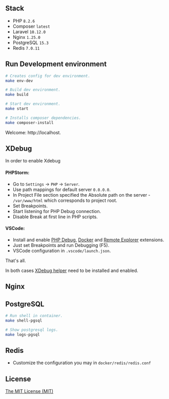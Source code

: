 ## Stack
- PHP `8.2.6`
- Composer `latest`
- Laravel `10.12.0`
- Nginx `1.25.0`
- PostgreSQL `15.3`
- Redis `7.0.11`

## Run Development environment
```bash
# Creates config for dev environment.
make env-dev

# Build dev environment.
make build

# Start dev environment.
make start

# Installs composer dependencies.
make composer-install
```

Welcome: http://localhost.

## XDebug
In order to enable Xdebug
#### PHPStorm:
- Go to `Settings` -> `PHP` -> `Server`.
- Use path mappings for default server `0.0.0.0`.
- In Project File section specified the Absolute path on the server - `/var/www/html` which corresponds to project root. 
- Set Breakpoints.
- Start listening for PHP Debug connection.
- Disable Break at first line in PHP scripts.

#### VSCode:
- Install and enable [PHP Debug](https://marketplace.visualstudio.com/items?itemName=xdebug.php-debug), [Docker](https://marketplace.visualstudio.com/items?itemName=ms-azuretools.vscode-docker) and [Remote Explorer](https://marketplace.visualstudio.com/items?itemName=ms-vscode-remote.remote-containers) extensions.
- Just set Breakpoints and run Debugging (F5).
- VSCode configuration in `.vscode/launch.json`.
  
That's all.

In both cases [XDebug helper](https://chrome.google.com/webstore/detail/xdebug-helper/eadndfjplgieldjbigjakmdgkmoaaaoc) need to be installed and enabled.

## Nginx

## PostgreSQL
```bash
# Run shell in container.
make shell-pgsql

# Show postgresql logs.
make logs-pgsql
```

## Redis
- Customize the configuration you may in `docker/redis/redis.conf`

## License
[The MIT License (MIT)](LICENSE)
